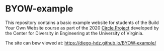# BYOW-example
This repository contains a basic example website for students of the Build Your Own Website course as part of the 2020 [Circle Project](https://engineering.virginia.edu/about/diversity-and-engagement/circle-project) developed by the Center for Diversity in Engineering at the University of Virginia.

The site can bew viewed at: https://diego-hdz.github.io/BYOW-example/
